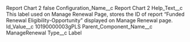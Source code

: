 <?xml version="1.0" encoding="UTF-8"?>
<CustomMetadata xmlns="http://soap.sforce.com/2006/04/metadata" xmlns:xsi="http://www.w3.org/2001/XMLSchema-instance" xmlns:xsd="http://www.w3.org/2001/XMLSchema">
    <label>Report Chart 2</label>
    <protected>false</protected>
    <values>
        <field>Configuration_Name__c</field>
        <value xsi:type="xsd:string">Report Chart 2</value>
    </values>
    <values>
        <field>Help_Text__c</field>
        <value xsi:type="xsd:string">This label used on Manage Renewal Page, stores the ID of report “Funded Renewal Eligibility-Opportunity” displayed on Manage Renewal page.</value>
    </values>
    <values>
        <field>Id_Value__c</field>
        <value xsi:type="xsd:string">10190000003gPLS</value>
    </values>
    <values>
        <field>Parent_Component_Name__c</field>
        <value xsi:type="xsd:string">ManageRenewal</value>
    </values>
    <values>
        <field>Type__c</field>
        <value xsi:type="xsd:string">Label</value>
    </values>
</CustomMetadata>
